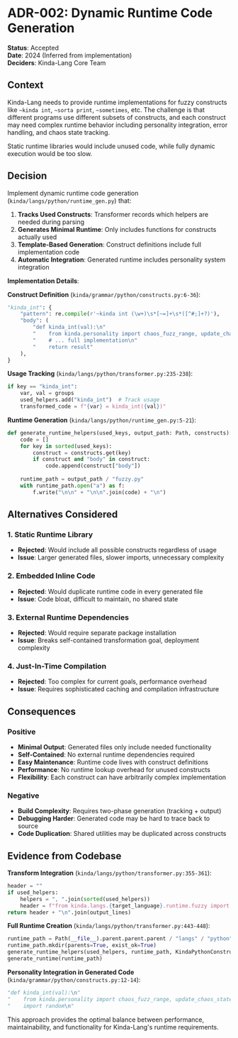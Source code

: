 # ADR-002: Dynamic Runtime Code Generation

**Status**: Accepted  
**Date**: 2024 (Inferred from implementation)  
**Deciders**: Kinda-Lang Core Team  

## Context

Kinda-Lang needs to provide runtime implementations for fuzzy constructs like `~kinda int`, `~sorta print`, `~sometimes`, etc. The challenge is that different programs use different subsets of constructs, and each construct may need complex runtime behavior including personality integration, error handling, and chaos state tracking.

Static runtime libraries would include unused code, while fully dynamic execution would be too slow.

## Decision

Implement dynamic runtime code generation (`kinda/langs/python/runtime_gen.py`) that:

1. **Tracks Used Constructs**: Transformer records which helpers are needed during parsing
2. **Generates Minimal Runtime**: Only includes functions for constructs actually used
3. **Template-Based Generation**: Construct definitions include full implementation code
4. **Automatic Integration**: Generated runtime includes personality system integration

**Implementation Details**:

**Construct Definition** (`kinda/grammar/python/constructs.py:6-36`):
```python
"kinda_int": {
    "pattern": re.compile(r'~kinda int (\w+)\s*[~=]+\s*([^#;]+?)'),
    "body": (
        "def kinda_int(val):\n"
        "    from kinda.personality import chaos_fuzz_range, update_chaos_state\n"
        "    # ... full implementation\n"
        "    return result"
    ),
}
```

**Usage Tracking** (`kinda/langs/python/transformer.py:235-238`):
```python
if key == "kinda_int":
    var, val = groups
    used_helpers.add("kinda_int")  # Track usage
    transformed_code = f"{var} = kinda_int({val})"
```

**Runtime Generation** (`kinda/langs/python/runtime_gen.py:5-21`):
```python
def generate_runtime_helpers(used_keys, output_path: Path, constructs):
    code = []
    for key in sorted(used_keys):
        construct = constructs.get(key)
        if construct and "body" in construct:
            code.append(construct["body"])
    
    runtime_path = output_path / "fuzzy.py"
    with runtime_path.open("a") as f:
        f.write("\n\n" + "\n\n".join(code) + "\n")
```

## Alternatives Considered

### 1. Static Runtime Library
- **Rejected**: Would include all possible constructs regardless of usage
- **Issue**: Larger generated files, slower imports, unnecessary complexity

### 2. Embedded Inline Code
- **Rejected**: Would duplicate runtime code in every generated file
- **Issue**: Code bloat, difficult to maintain, no shared state

### 3. External Runtime Dependencies
- **Rejected**: Would require separate package installation
- **Issue**: Breaks self-contained transformation goal, deployment complexity

### 4. Just-In-Time Compilation
- **Rejected**: Too complex for current goals, performance overhead
- **Issue**: Requires sophisticated caching and compilation infrastructure

## Consequences

### Positive
- **Minimal Output**: Generated files only include needed functionality
- **Self-Contained**: No external runtime dependencies required
- **Easy Maintenance**: Runtime code lives with construct definitions
- **Performance**: No runtime lookup overhead for unused constructs
- **Flexibility**: Each construct can have arbitrarily complex implementation

### Negative
- **Build Complexity**: Requires two-phase generation (tracking + output)
- **Debugging Harder**: Generated code may be hard to trace back to source
- **Code Duplication**: Shared utilities may be duplicated across constructs

## Evidence from Codebase

**Transform Integration** (`kinda/langs/python/transformer.py:355-361`):
```python
header = ""
if used_helpers:
    helpers = ", ".join(sorted(used_helpers))
    header = f"from kinda.langs.{target_language}.runtime.fuzzy import {helpers}\n\n"
return header + "\n".join(output_lines)
```

**Full Runtime Creation** (`kinda/langs/python/transformer.py:443-448`):
```python
runtime_path = Path(__file__).parent.parent.parent / "langs" / "python" / "runtime"
runtime_path.mkdir(parents=True, exist_ok=True)
generate_runtime_helpers(used_helpers, runtime_path, KindaPythonConstructs)
generate_runtime(runtime_path)
```

**Personality Integration in Generated Code** (`kinda/grammar/python/constructs.py:12-14`):
```python
"def kinda_int(val):\n"
"    from kinda.personality import chaos_fuzz_range, update_chaos_state\n"
"    import random\n"
```

This approach provides the optimal balance between performance, maintainability, and functionality for Kinda-Lang's runtime requirements.